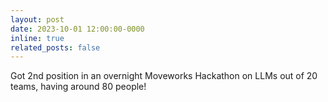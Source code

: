 ```yaml
---
layout: post
date: 2023-10-01 12:00:00-0000
inline: true
related_posts: false
---
```


Got 2nd position in an overnight Moveworks Hackathon on LLMs out of 20 teams, having around 80 people!
